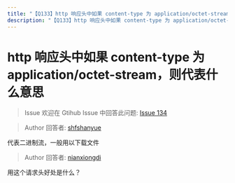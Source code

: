 ```yaml
---
title: "【Q133】http 响应头中如果 content-type 为 application/octet-stream，则代表什么意思 | http高频面试题"
description: "【Q133】http 响应头中如果 content-type 为 application/octet-stream，则代表什么意思 字节跳动面试题、阿里腾讯面试题、美团小米面试题。"
---
```


# http 响应头中如果 content-type 为 application/octet-stream，则代表什么意思

> Issue
> 欢迎在 Gtihub Issue 中回答此问题: [Issue 134](https://github.com/shfshanyue/Daily-Question/issues/134)

> Author
> 回答者: [shfshanyue](https://github.com/shfshanyue)

代表二进制流，一般用以下载文件

> Author
> 回答者: [nianxiongdi](https://github.com/nianxiongdi)

用这个请求头好处是什么？
